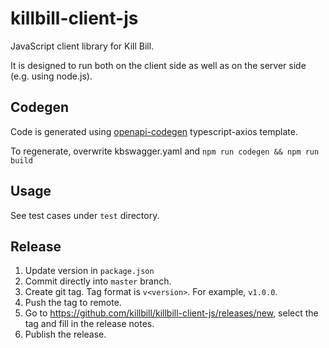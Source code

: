 killbill-client-js
==================

JavaScript client library for Kill Bill.

It is designed to run both on the client side as well as on the server side (e.g. using node.js).

Codegen
-
Code is generated using [openapi-codegen](https://github.com/OpenAPITools/openapi-generator) typescript-axios template. 

To regenerate, overwrite kbswagger.yaml and `npm run codegen && npm run build`

Usage
-
See test cases under `test` directory.

Release
- 
1. Update version in `package.json`
2. Commit directly into `master` branch.
3. Create git tag. Tag format is `v<version>`. For example, `v1.0.0`.
4. Push the tag to remote.
5. Go to https://github.com/killbill/killbill-client-js/releases/new, select the tag and fill in the release notes.
6. Publish the release.
